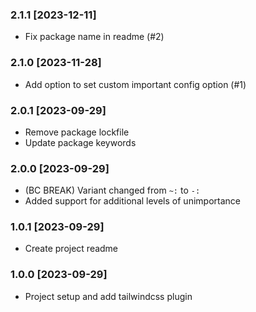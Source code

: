 ### 2.1.1 [2023-12-11]
- Fix package name in readme (#2)

### 2.1.0 [2023-11-28]
- Add option to set custom important config option (#1)

### 2.0.1 [2023-09-29]
- Remove package lockfile
- Update package keywords

### 2.0.0 [2023-09-29]
- (BC BREAK) Variant changed from `~:` to `-:`
- Added support for additional levels of unimportance

### 1.0.1 [2023-09-29]
- Create project readme

### 1.0.0 [2023-09-29]
- Project setup and add tailwindcss plugin
